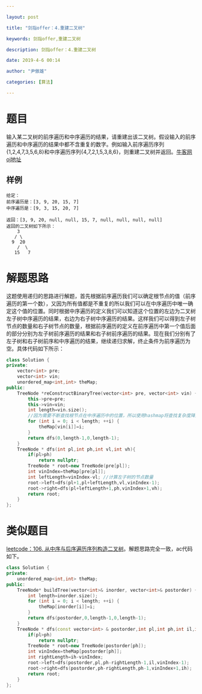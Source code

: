 ```yaml
---

layout: post

title: "剑指offer：4.重建二叉树"

keywords: 剑指offer,重建二叉树

description: 剑指offer：4.重建二叉树

date: 2019-4-6 00:14

author: "尹傲雄"

categories: [算法]

---
```


# 题目

输入某二叉树的前序遍历和中序遍历的结果，请重建出该二叉树。假设输入的前序遍历和中序遍历的结果中都不含重复的数字。例如输入前序遍历序列{1,2,4,7,3,5,6,8}和中序遍历序列{4,7,2,1,5,3,8,6}，则重建二叉树并返回。[牛客网oj地址](https://www.nowcoder.com/practice/8a19cbe657394eeaac2f6ea9b0f6fcf6?tpId=13&tqId=11157&tPage=1&rp=2&ru=%2Fta%2Fcoding-interviews&qru=%2Fta%2Fcoding-interviews%2Fquestion-ranking)

## 样例

```
给定：
前序遍历是：[3, 9, 20, 15, 7]
中序遍历是：[9, 3, 15, 20, 7]

返回：[3, 9, 20, null, null, 15, 7, null, null, null, null]
返回的二叉树如下所示：
    3
   / \
  9  20
    /  \
   15   7
```

# 解题思路

这题使用递归的思路进行解题，首先根据前序遍历我们可以确定根节点的值（前序遍历的第一个数），又因为所有值都是不重复的所以我们可以在中序遍历中唯一确定这个值的位置。同时根据中序遍历的定义我们可以知道这个位置的左边为二叉树左子树中序遍历的结果，右边为右子树中序遍历的结果。这样我们可以得到左子树节点的数量和右子树节点的数量，根据前序遍历的定义在前序遍历中第一个值后面的部分分别为左子树前序遍历的结果和右子树前序遍历的结果。现在我们分别有了左子树和右子树前序和中序遍历的结果，继续递归求解，终止条件为前序遍历为空。具体代码如下所示：

```c++
class Solution {
private:
    vector<int> pre;
    vector<int> vin;
    unordered_map<int,int> theMap;
public:
    TreeNode *reConstructBinaryTree(vector<int> pre, vector<int> vin) {
        this->pre=pre;
        this->vin=vin;
        int length=vin.size();
        //因为需要不断查找根节点在中序遍历中的位置，所以使用hashmap将查找复杂度降到O（1）
        for (int i = 0; i < length; ++i) {
            theMap[vin[i]]=i;
        }
        return dfs(0,length-1,0,length-1);
    }
    TreeNode * dfs(int pl,int ph,int vl,int vh){
        if(pl>ph)
            return nullptr;
        TreeNode * root=new TreeNode(pre[pl]);
        int vinIndex=theMap[pre[pl]];
        int leftLength=vinIndex-vl; //计算左子树的节点数量
        root->left=dfs(pl+1,pl+leftLength,vl,vinIndex-1);
        root->right=dfs(pl+leftLength+1,ph,vinIndex+1,vh);
        return root;
    }
};
```

# 类似题目

[leetcode：106. 从中序与后序遍历序列构造二叉树](https://leetcode-cn.com/problems/construct-binary-tree-from-inorder-and-postorder-traversal/)。解题思路完全一致，ac代码如下。

```c++
class Solution {
private:
    unordered_map<int,int> theMap;
public:
    TreeNode* buildTree(vector<int>& inorder, vector<int>& postorder) {
        int length=inorder.size();
        for (int i = 0; i < length; ++i) {
            theMap[inorder[i]]=i;
        }
        return dfs(postorder,0,length-1,0,length-1);
    }
    TreeNode * dfs(const vector<int> & postorder,int pl,int ph,int il,int ih){
        if(pl>ph)
            return nullptr;
        TreeNode * root=new TreeNode(postorder[ph]);
        int vinIndex=theMap[postorder[ph]];
        int rightLength=ih-vinIndex;
        root->left=dfs(postorder,pl,ph-rightLength-1,il,vinIndex-1);
        root->right=dfs(postorder,ph-rightLength,ph-1,vinIndex+1,ih);
        return root;
    }
};
```

